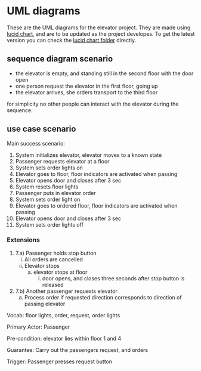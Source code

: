 # UML diagrams

These are the UML diagrams for the elevator project.
They are made using [lucid chart](https://www.lucidchart.com/pages/examples/uml_diagram_tool), 
and are to be updated as the project developes. 
To get the latest version you can check the [lucid chart folder](https://www.lucidchart.com/invitations/accept/c6aceeb8-6069-4023-a487-88c48273557c)
directly. 

## sequence diagram scenario
* the elevator is empty, and standing still in the second floor with the door open
* one person request the elevator in the first floor, going up
* the elevator arrives, she orders transport to the third floor

for simplicity no other people can interact with the elevator during the sequence. 

## use case scenario

Main success scenario:
<ol>
  <li> System initializes elevator, elevator moves to a known state</li>
  <li>Passenger requests elevator at a floor</li>
  <li>System sets order lights on</li>
  <li>Elevator goes to floor, floor indicators are activated when passing</li>
  <li>Elevator opens door and closes after 3 sec</li>
  <li>System resets floor lights</li>
  <li>Passenger puts in elevator order</li>
  <li>System sets order light on</li>
  <li>Elevator goes to ordered floor, floor indicators are activated when passing</li>
  <li>Elevator opens door and closes after 3 sec</li>
  <li>System sets order lights off</li>
</ol>

### Extensions
<ol>
  <li> 7.a) Passenger holds stop button
    <ol type="i">
      <li> All orders are cancelled</li>
      <li> Elevator stops
        <ol type="a">
          <li> elevator stops at floor
            <ol type="i">
              <li> door opens, and closes three seconds after stop button is released</li>
            </ol type="i">
          </li>
        </ol type="a">
      </li>
    </ol type="i">
  </li>
  <li> 7.b) Another passenger requests elevator
    <ol type="a">
      <li>Process order if requested direction corresponds to direction of passing elevator </li>
    </ol type="a">
  </li>
</ol>

Vocab: floor lights, order, request, order lights

Primary Actor: Passenger

Pre-condition: elevator lies within floor 1 and 4

Guarantee: Carry out the passengers request, and orders

Trigger: Passenger presses request button
